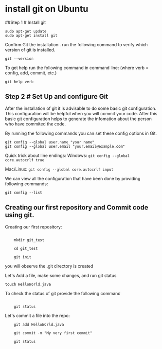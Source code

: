 # install git on Ubuntu

##Step 1 # Install git
```
sudo apt-get update
sudo apt-get install git
```
Confirm Git the installation . run the following command to verify which version of git is installed.
```
git --version
```

To get help run the following command in command line: (where verb = config, add, commit, etc.) 

```
git help verb 
```

## Step 2 # Set Up and configure Git
After the installation of git it is advisable to do some basic git configuration. This configuration will be helpful when you will commit your code. After this basic git configuration helps to generate the infomation about the person who have commited the code.

By running the following commands you can set these config options in Git.
```
git config --global user.name "your name"
git config --global user.email "your.email@example.com"
```
Quick trick about line endings:
Windows:     ```git config --global core.autocrlf true```

Mac/Linux:    ```git config --global core.autocrlf input ```

We can view all the configuration that have been done by providing following commands:
```
git config --list
```

## Creating our first repository and Commit code using git.
Creating our first repository:
```

    mkdir git_test

    cd git_test

    git init 
```
you will observe the .git directory is created


Let's Add a file, make some changes, and run git status

```
touch HelloWorld.java
```

To check the status of git provide the following command
```

    git status 
```

Let's commit a file into the repo:

```
    git add HelloWorld.java

    git commit -m "My very first commit"

    git status 
```


    
